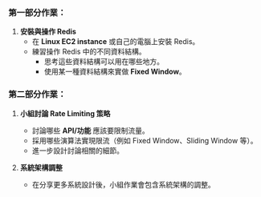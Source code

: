### 第一部分作業：
1. **安裝與操作 Redis**
   - 在 **Linux EC2 instance** 或自己的電腦上安裝 Redis。
   - 練習操作 Redis 中的不同資料結構。
     - 思考這些資料結構可以用在哪些地方。
     - 使用某一種資料結構來實做 **Fixed Window**。

### 第二部分作業：
1. **小組討論 Rate Limiting 策略**
   - 討論哪些 **API/功能** 應該要限制流量。
   - 採用哪些演算法實現限流（例如 Fixed Window、Sliding Window 等）。
   - 進一步設計討論相關的細節。

2. **系統架構調整**
   - 在分享更多系統設計後，小組作業會包含系統架構的調整。
